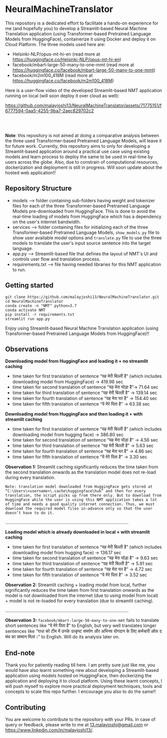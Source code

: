 # NeuralMachineTranslator

This repository is a dedicated effort to facilitate a hands-on experience for me (and hopefully you) to develop a Streamlit-based Neural Machine Translation application (using Transformer-based Pretrained Language Models from HuggingFace), containerize it using Docker and deploy it on Cloud Platform. The three models used here are: 
- Helsinki-NLP/opus-mt-hi-en (read more at https://huggingface.co/Helsinki-NLP/opus-mt-hi-en)
- facebook/mbart-large-50-many-to-one-mmt (read more at https://huggingface.co/facebook/mbart-large-50-many-to-one-mmt)
- facebook/m2m100_418M (read more at https://huggingface.co/facebook/m2m100_418M)

Here is a user-flow video of the developed Streamlit-based NMT application running on local (will soon deploy it over cloud as well):<br>

https://github.com/malayjoshi13/NeuralMachineTranslator/assets/71775151/f6777594-0aa5-4255-9ba7-2aec829702c2

<br><br>

**Note**: this repository is not aimed at doing a comparative analysis between the three used Transformer-based Pretrained Language Models, will leave it for future work. Currently, this repository aims to only for developing a Streamlit-based application around a practical use case using existing models and learn process to deploy the same to be used in real-time by users across the globe. Also, due to constrain of computational resources, dockerization and deployment is still in progress. Will soon update about the hosted web application!! 

## Repository Structure

- models --> folder containing sub-folders having weight and tokenizer files for each of the three Transformer-based Pretrained Language Models pre-downloaded from HuggingFace. This is done to avoid the real-time loading of models from HuggingFace which has a dependency on the user's internet bandwidth.
- services --> folder containing files for initializing each of the three Transformer-based Pretrained Language Models, `show_models.py` file to show user available model options and `translate.py` file to use the three models to translate the user's input source sentence into the target language.
- app.py --> Streamlit-based file that defines the layout of NMT's UI and controls user flow and translation process.
- requirements.txt --> file having needed libraries for this NMT application to run.

## Getting started

```
git clone https://github.com/malayjoshi13/NeuralMachineTranslator.git
cd NeuralMachineTranslator
conda create -n "NMT" python=3.7
conda activate NMT
pip install -r requirements.txt
streamlit run app.py
```

Enjoy using Streamlit-based Neural Machine Translation application (using Transformer-based Pretrained Language Models from HuggingFace)!!

## Observations 

**Downloading model from HuggingFace and loading it + no streamlit caching**
- time taken for first translation of sentence “यह मेरी बिल्ली है” (which includes downloading model from HuggingFace) → 419.98 sec
- time taken for second translation of sentence “यह मेरा घोड़ा है”→ 71.64 sec
- time taken for third translation of sentence “यह मेरी बिल्ली है” → 139.14 sec
- time taken for fourth translation of sentence “यह मेरा घर है” → 154.40 sec
- time taken for fifth translation of sentence “ये मेरे पिता है” → 63.38 sec

**Downloading model from HuggingFace and then loading it + with streamlit caching**
- time taken for first translation of sentence “यह मेरी बिल्ली है” (which includes downloading model from hugging face) → 386.80 sec
- time taken for second translation of sentence “यह मेरा घोड़ा है” → 4.56 sec
- time taken for third translation of sentence “यह मेरी बिल्ली है” → 5.63 sec
- time taken for fourth translation of sentence “यह मेरा घर है” → 4.86 sec
- time taken for fifth translation of sentence “ये मेरे पिता है” → 3.30 sec

**Observation 1:** Streamlit caching significantly reduces the time taken from the second translation onwards as the translation model does not re-load during every translation. 

```Note: translation model downloaded from HuggingFace gets stored at “C:\Users\<username>\.cache\huggingface\hub” and then for every translation, the script picks up from there only. But to download from HuggingFace while the user is using this NMT application takes a lot of time and needs a good quality internet connection. Thus, we must download the required model files in-advance only so that the user doesn’t have to do it.```

..................................................................................................

**Loading model which is already downloaded in local + with streamlit caching**
- time taken for first translation of sentence “यह मेरी बिल्ली है” (which includes downloading model from hugging face) → 136.17 sec
- time taken for second translation of sentence “यह मेरा घोड़ा है” → 9.63 sec
- time taken for third translation of sentence “यह मेरी बिल्ली है” → 5.91 sec
- time taken for fourth translation of sentence “यह मेरा घर है” → 4.72 sec
- time taken for fifth translation of sentence “ये मेरे पिता है” → 3.52 sec

**Observation 2:** Streamlit caching + loading model from local, further significantly reduces the time taken from first translation onwards as the model is not downloaded from the internet (due to using model from local) + model is not re-loaded for every translation (due to streamlit caching).

..................................................................................................

**Observation 3:** ```facebook/mbart-large-50-many-to-one-mmt``` fails to translate short sentences like “ये मेरे पिता है” to English, but very well translates longer sentences like “राधा को टीम में उनके उत्कृष्ट समर्पण और अभिनव योगदान के लिए कर्मचारी ऑफ द मंथ का सम्मान मिला।” to English. Will do its analysis later on.

## End-note
Thank you for patiently reading till here. I am pretty sure just like me, you would have also learnt something new about developing a Streamlit-based application using models hosted on HuggingFace, then dockerizing the application and deploying it to cloud platform. Using these learnt concepts, I will push myself to explore more practical deployment techniques, tools and concepts to scale this repo further. I encourage you also to do the same!!

## Contributing
You are welcome to contribute to the repository with your PRs. In case of query or feedback, please write to me at 13.malayjoshi@gmail.com or https://www.linkedin.com/in/malayjoshi13/.
